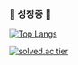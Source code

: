 

###          <tap><tap><tap>                                                                             🌱 성장중 🌱</tap></tap></tap>


 [![Top Langs](https://github-readme-stats.vercel.app/api/top-langs/?username=metorg&hide=jupyter%20notebook)](https://github.com/metorg/github-readme-stats)               

[![solved.ac tier](http://mazassumnida.wtf/api/mini/generate_badge?boj={metrog})](https://solved.ac/{metrog})


<!--



Here are some ideas to get you started:

- 🔭 I’m currently working on ...
- 🌱 I’m currently learning ...
- 👯 I’m looking to collaborate on ...
- 🤔 I’m looking for help with ...
- 💬 Ask me about ...
- 📫 How to reach me: ...
- 😄 Pronouns: ...
- ⚡ Fun fact: ...
-->
